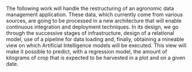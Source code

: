 The following work will handle the restructuring of an agronomic data management application. These data, which currently come from various sources, are going to be processed in a new architecture that will enable continuous integration and deployment techniques. In its design, we go through the successive stages of infrastructure, design of a relational model, use of a pipeline for data loading and, finally, obtaining a mineable view on which Artificial Intelligence models will be executed. This view will make it possible to predict, with a regression model, the amount of kilograms of crop that is expected to be harvested in a plot and on a given date.